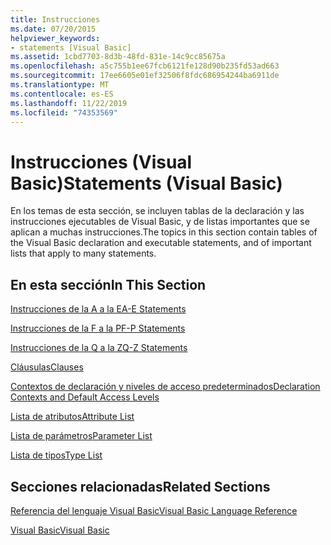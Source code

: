 ```yaml
---
title: Instrucciones
ms.date: 07/20/2015
helpviewer_keywords:
- statements [Visual Basic]
ms.assetid: 1cbd7703-8d3b-48fd-831e-14c9cc85675a
ms.openlocfilehash: a5c755b1ee67fcb6121fe128d90b235fd53ad663
ms.sourcegitcommit: 17ee6605e01ef32506f8fdc686954244ba6911de
ms.translationtype: MT
ms.contentlocale: es-ES
ms.lasthandoff: 11/22/2019
ms.locfileid: "74353569"
---
```

# <a name="statements-visual-basic"></a><span data-ttu-id="52d95-102">Instrucciones (Visual Basic)</span><span class="sxs-lookup"><span data-stu-id="52d95-102">Statements (Visual Basic)</span></span>
<span data-ttu-id="52d95-103">En los temas de esta sección, se incluyen tablas de la declaración y las instrucciones ejecutables de Visual Basic, y de listas importantes que se aplican a muchas instrucciones.</span><span class="sxs-lookup"><span data-stu-id="52d95-103">The topics in this section contain tables of the Visual Basic declaration and executable statements, and of important lists that apply to many statements.</span></span>  
  
## <a name="in-this-section"></a><span data-ttu-id="52d95-104">En esta sección</span><span class="sxs-lookup"><span data-stu-id="52d95-104">In This Section</span></span>  
 [<span data-ttu-id="52d95-105">Instrucciones de la A a la E</span><span class="sxs-lookup"><span data-stu-id="52d95-105">A-E Statements</span></span>](../../../visual-basic/language-reference/statements/a-e-statements.md)  
  
 [<span data-ttu-id="52d95-106">Instrucciones de la F a la P</span><span class="sxs-lookup"><span data-stu-id="52d95-106">F-P Statements</span></span>](../../../visual-basic/language-reference/statements/f-p-statements.md)  
  
 [<span data-ttu-id="52d95-107">Instrucciones de la Q a la Z</span><span class="sxs-lookup"><span data-stu-id="52d95-107">Q-Z Statements</span></span>](../../../visual-basic/language-reference/statements/q-z-statements.md)  
  
 [<span data-ttu-id="52d95-108">Cláusulas</span><span class="sxs-lookup"><span data-stu-id="52d95-108">Clauses</span></span>](../../../visual-basic/language-reference/statements/clauses.md)  
  
 [<span data-ttu-id="52d95-109">Contextos de declaración y niveles de acceso predeterminados</span><span class="sxs-lookup"><span data-stu-id="52d95-109">Declaration Contexts and Default Access Levels</span></span>](../../../visual-basic/language-reference/statements/declaration-contexts-and-default-access-levels.md)  
  
 [<span data-ttu-id="52d95-110">Lista de atributos</span><span class="sxs-lookup"><span data-stu-id="52d95-110">Attribute List</span></span>](../../../visual-basic/language-reference/statements/attribute-list.md)  
  
 [<span data-ttu-id="52d95-111">Lista de parámetros</span><span class="sxs-lookup"><span data-stu-id="52d95-111">Parameter List</span></span>](../../../visual-basic/language-reference/statements/parameter-list.md)  
  
 [<span data-ttu-id="52d95-112">Lista de tipos</span><span class="sxs-lookup"><span data-stu-id="52d95-112">Type List</span></span>](../../../visual-basic/language-reference/statements/type-list.md)  
  
## <a name="related-sections"></a><span data-ttu-id="52d95-113">Secciones relacionadas</span><span class="sxs-lookup"><span data-stu-id="52d95-113">Related Sections</span></span>  
 [<span data-ttu-id="52d95-114">Referencia del lenguaje Visual Basic</span><span class="sxs-lookup"><span data-stu-id="52d95-114">Visual Basic Language Reference</span></span>](../../../visual-basic/language-reference/index.md)  
  
 [<span data-ttu-id="52d95-115">Visual Basic</span><span class="sxs-lookup"><span data-stu-id="52d95-115">Visual Basic</span></span>](../../../visual-basic/index.md)
